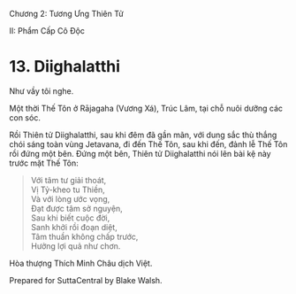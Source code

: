  

Chương 2: Tương Ưng Thiên Tử

II: Phẩm Cấp Cô Ðộc

# 13\. Diighalatthi

Như vầy tôi nghe.

Một thời Thế Tôn ở Rājagaha (Vương Xá), Trúc Lâm, tại chỗ nuôi dưỡng các con sóc.

Rồi Thiên tử Diighalatthi, sau khi đêm đã gần mãn, với dung sắc thù thắng chói sáng toàn vùng Jetavana, đi đến Thế Tôn, sau khi đến, đảnh lễ Thế Tôn rồi đứng một bên. Ðứng một bên, Thiên tử Diighalatthi nói lên bài kệ này trước mặt Thế Tôn:

> Với tâm tư giải thoát,  
> Vị Tỷ-kheo tu Thiền,  
> Và với lòng ước vọng,  
> Ðạt được tâm sở nguyện,  
> Sau khi biết cuộc đời,  
> Sanh khởi rồi đoạn diệt,  
> Tâm thuần không chấp trước,  
> Hưởng lợi quả như chơn.

Hòa thượng Thích Minh Châu dịch Việt.

Prepared for SuttaCentral by Blake Walsh.